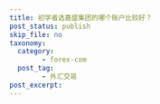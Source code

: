 ```yaml
---
title: 初学者选嘉盛集团的哪个账户比较好？
post_status: publish
skip_file: no
taxonomy:
  category:
        - forex-com
  post_tag:
        - 外汇交易
post_excerpt: 
---
```

